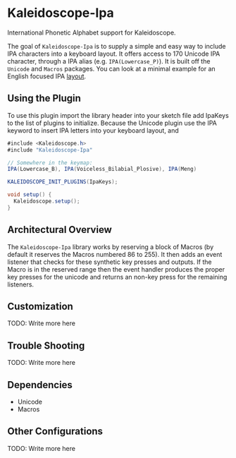 # Kaleidoscope-Ipa

International Phonetic Alphabet support for Kaleidoscope.

The goal of `Kaleidoscope-Ipa` is to supply a simple and easy way to include IPA characters into a keyboard layout. It offers access to 170 Unicode IPA character, through a IPA alias (e.g. `IPA(Lowercase_P)`). It is built off the `Unicode` and `Macros` packages. You can look at a minimal example for an English focused IPA [layout](https://github.com/waxd/Kaleidoscope-Ipa/blob/master/examples/Kaleidoscope-Ipa.ino).

## Using the Plugin

To use this plugin import the library header into your sketch file add IpaKeys to the list of plugins to initialize. Because the Unicode plugin use the IPA keyword to insert IPA letters into your keyboard layout, and 

```c#
#include <Kaleidoscope.h>
#include "Kaleidoscope-Ipa"

// Somewhere in the keymap:
IPA(Lowercase_B), IPA(Voiceless_Bilabial_Plosive), IPA(Meng)

KALEIDOSCOPE_INIT_PLUGINS(IpaKeys);

void setup() {
  Kaleidoscope.setup();
}
```


## Architectural Overview

The `Kaleidoscope-Ipa` library works by reserving a block of Macros (by default it reserves the Macros numbered 86 to 255). It then adds an event listener that checks for these synthetic key presses and outputs. If the Macro is in the reserved range then the event handler produces the proper key presses for the unicode and returns an non-key press for the remaining listeners.

## Customization

TODO: Write more here

## Trouble Shooting

TODO: Write more here

## Dependencies

* Unicode
* Macros

## Other Configurations

TODO: Write more here
